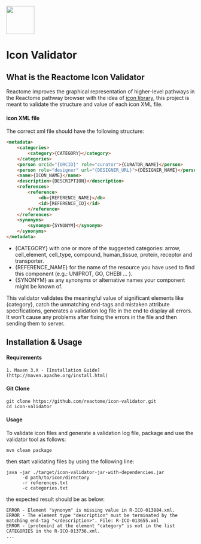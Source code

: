 [<img src=https://user-images.githubusercontent.com/6883670/31999264-976dfb86-b98a-11e7-9432-0316345a72ea.png height=75 />](https://reactome.org)

# Icon Validator

## What is the Reactome Icon Validator

Reactome improves the graphical representation of higher-level pathways in the Reactome pathway browser with the idea of [icon library](https://reactome.org/icon-info/icons-guidelines), this project is meant to validate the structure and value of each icon XML file.

#### icon XML file
The correct xml file should have the following structure:
```html
<metadata>
    <categories>
        <category>{CATEGORY}</category>
    </categories>
    <person orcid="{ORCID}" role="curator">{CURATOR_NAME}</person>
    <person role="designer" url="{DESIGNER_URL}">{DESIGNER_NAME}</person>
    <name>{ICON_NAME}</name>
    <description>{DESCRIPTION}</description>
    <references>
        <reference>
            <db>{REFERENCE_NAME}</db>
            <id>{REFERENCE_ID}</id>
        </reference>
    </references>
    <synonyms>
        <synonym>{SYNONYM}</synonym>
    </synonyms>
</metadata>
```
* {CATEGORY} with one or more of the suggested categories: arrow, cell_element, cell_type, compound, human_tissue, protein, receptor and transporter.
* {REFERENCE_NAME} for the name of the resource you have used to find this component (e.g.: UNIPROT, GO, CHEBI … ).
* {SYNONYM} as any synonyms or alternative names your component might be known of.

This validator validates the meaningful value of significant elements like {category}, catch the unmatching end-tags and mistaken attribute specifications, generates a validation log file in the end to display all errors. It won't cause any problems after fixing the errors in the file and then sending them to server.

## Installation & Usage

#### Requirements 
    1. Maven 3.X - [Installation Guide](http://maven.apache.org/install.html)
     
#### Git Clone
```console
git clone https://github.com/reactome/icon-validator.git 
cd icon-validator
```

#### Usage
To validate icon files and generate a validation log file, package and use the validator tool as follows:

```console
mvn clean package
```
then start validating files by using the following line:

```console
java -jar ./target/icon-validator-jar-with-dependencies.jar
      -d path/to/icon/directory
      -r references.txt
      -c categories.txt
```
the expected result should be as below:

```console
ERROR - Element "synonym" is missing value in R-ICO-013884.xml.
ERROR - The element type "description" must be terminated by the matching end-tag "</description>". File: R-ICO-013655.xml
ERROR - [proteoin] at the element "category" is not in the list CATEGORIES in the R-ICO-013736.xml.
...
```











